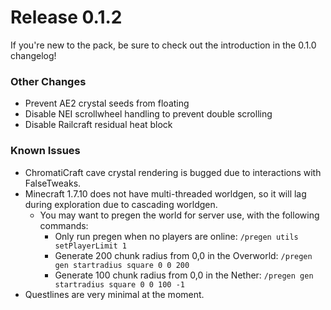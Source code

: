 # Release 0.1.2

If you're new to the pack, be sure to check out the introduction in the 0.1.0 changelog!

### Other Changes
- Prevent AE2 crystal seeds from floating
- Disable NEI scrollwheel handling to prevent double scrolling
- Disable Railcraft residual heat block

### Known Issues
- ChromatiCraft cave crystal rendering is bugged due to interactions with FalseTweaks.
- Minecraft 1.7.10 does not have multi-threaded worldgen, so it will lag during exploration due to cascading worldgen.
    - You may want to pregen the world for server use, with the following commands:
        - Only run pregen when no players are online: `/pregen utils setPlayerLimit 1`
        - Generate 200 chunk radius from 0,0 in the Overworld: `/pregen gen startradius square 0 0 200`
        - Generate 100 chunk radius from 0,0 in the Nether: `/pregen gen startradius square 0 0 100 -1`
- Questlines are very minimal at the moment.
